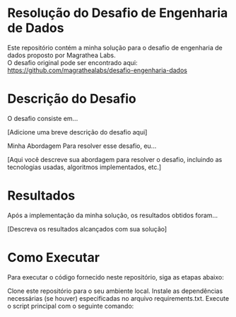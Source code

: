# Resolução do Desafio de Engenharia de Dados
Este repositório contém a minha solução para o desafio de engenharia de dados proposto por Magrathea Labs.  <br /> 
O desafio original pode ser encontrado aqui: <br />
https://github.com/magrathealabs/desafio-engenharia-dados

# Descrição do Desafio
O desafio consiste em...

[Adicione uma breve descrição do desafio aqui]

Minha Abordagem
Para resolver esse desafio, eu...

[Aqui você descreve sua abordagem para resolver o desafio, incluindo as tecnologias usadas, algoritmos implementados, etc.]

# Resultados
Após a implementação da minha solução, os resultados obtidos foram...

[Descreva os resultados alcançados com sua solução]

# Como Executar
Para executar o código fornecido neste repositório, siga as etapas abaixo:

Clone este repositório para o seu ambiente local.
Instale as dependências necessárias (se houver) especificadas no arquivo requirements.txt.
Execute o script principal com o seguinte comando:
